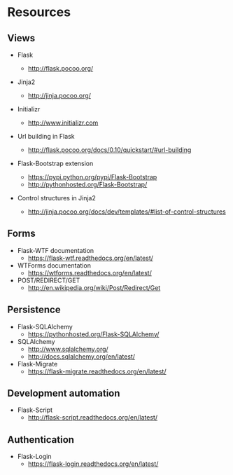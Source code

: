 # Resources

## Views

* Flask
  * http://flask.pocoo.org/
* Jinja2
  * http://jinja.pocoo.org/
* Initializr
  * http://www.initializr.com

* Url building in Flask
  * http://flask.pocoo.org/docs/0.10/quickstart/#url-building
* Flask-Bootstrap extension
  * https://pypi.python.org/pypi/Flask-Bootstrap
  * http://pythonhosted.org/Flask-Bootstrap/

* Control structures in Jinja2
  * http://jinja.pocoo.org/docs/dev/templates/#list-of-control-structures

## Forms

* Flask-WTF documentation
  * https://flask-wtf.readthedocs.org/en/latest/
* WTForms documentation
  * https://wtforms.readthedocs.org/en/latest/
* POST/REDIRECT/GET
  * http://en.wikipedia.org/wiki/Post/Redirect/Get

## Persistence

* Flask-SQLAlchemy
  * https://pythonhosted.org/Flask-SQLAlchemy/
* SQLAlchemy
  * http://www.sqlalchemy.org/
  * http://docs.sqlalchemy.org/en/latest/
* Flask-Migrate
  * https://flask-migrate.readthedocs.org/en/latest/



## Development automation

* Flask-Script
  * http://flask-script.readthedocs.org/en/latest/

## Authentication

  * Flask-Login
    * https://flask-login.readthedocs.org/en/latest/
